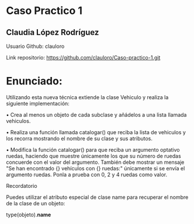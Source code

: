 # Caso Practico 1

## Claudia López Rodríguez

Usuario Github: clauloro

Link repositorio: https://github.com/clauloro/Caso-practico-1.git

# Enunciado:

Utilizando esta nueva técnica extiende la clase Vehiculo y realiza la siguiente
implementación:

• Crea al menos un objeto de cada subclase y añádelos a una lista
llamada vehiculos.

• Realiza una función llamada catalogar() que reciba la lista de
vehiculos y los recorra mostrando el nombre de su clase y sus
atributos.

• Modifica la función catalogar() para que reciba un argumento
optativo ruedas, haciendo que muestre únicamente los que su
número de ruedas concuerde con el valor del argumento. También
debe mostrar un mensaje "Se han encontrado {} vehículos con {}
ruedas:" únicamente si se envía el argumento ruedas. Ponla a
prueba con 0, 2 y 4 ruedas como valor.

Recordatorio

Puedes utilizar el atributo especial de clase name para recuperar el nombre de
la clase de un objeto:

type(objeto).__name__

